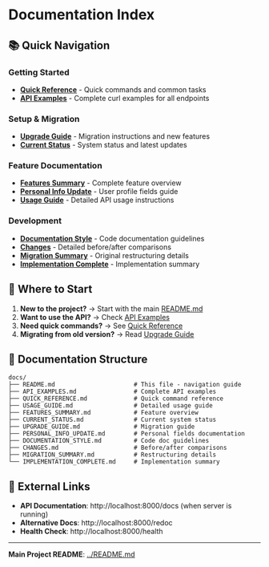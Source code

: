 # Documentation Index

## 📚 Quick Navigation

### Getting Started
- **[Quick Reference](QUICK_REFERENCE.md)** - Quick commands and common tasks
- **[API Examples](API_EXAMPLES.md)** - Complete curl examples for all endpoints

### Setup & Migration
- **[Upgrade Guide](UPGRADE_GUIDE.md)** - Migration instructions and new features
- **[Current Status](CURRENT_STATUS.md)** - System status and latest updates

### Feature Documentation
- **[Features Summary](FEATURES_SUMMARY.md)** - Complete feature overview
- **[Personal Info Update](PERSONAL_INFO_UPDATE.md)** - User profile fields guide
- **[Usage Guide](USAGE_GUIDE.md)** - Detailed API usage instructions

### Development
- **[Documentation Style](DOCUMENTATION_STYLE.md)** - Code documentation guidelines
- **[Changes](CHANGES.md)** - Detailed before/after comparisons
- **[Migration Summary](MIGRATION_SUMMARY.md)** - Original restructuring details
- **[Implementation Complete](IMPLEMENTATION_COMPLETE.md)** - Implementation summary

## 🚀 Where to Start

1. **New to the project?** → Start with the main [README.md](../README.md)
2. **Want to use the API?** → Check [API Examples](API_EXAMPLES.md)
3. **Need quick commands?** → See [Quick Reference](QUICK_REFERENCE.md)
4. **Migrating from old version?** → Read [Upgrade Guide](UPGRADE_GUIDE.md)

## 📖 Documentation Structure

```
docs/
├── README.md                      # This file - navigation guide
├── API_EXAMPLES.md                # Complete API examples
├── QUICK_REFERENCE.md             # Quick command reference
├── USAGE_GUIDE.md                 # Detailed usage guide
├── FEATURES_SUMMARY.md            # Feature overview
├── CURRENT_STATUS.md              # Current system status
├── UPGRADE_GUIDE.md               # Migration guide
├── PERSONAL_INFO_UPDATE.md        # Personal fields documentation
├── DOCUMENTATION_STYLE.md         # Code doc guidelines
├── CHANGES.md                     # Before/after comparisons
├── MIGRATION_SUMMARY.md           # Restructuring details
└── IMPLEMENTATION_COMPLETE.md     # Implementation summary
```

## 🔗 External Links

- **API Documentation**: http://localhost:8000/docs (when server is running)
- **Alternative Docs**: http://localhost:8000/redoc
- **Health Check**: http://localhost:8000/health

---

**Main Project README**: [../README.md](../README.md)


